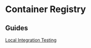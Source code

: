 # Container Registry

## Guides

[Local Integration Testing](./docs-gitlab/storage-driver-integration-testing-guide.md)
